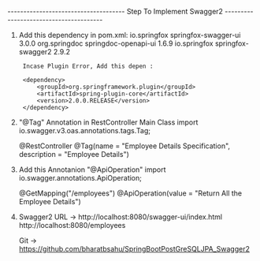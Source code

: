 ------------------------------------- Step To Implement Swagger2 ---------------------------------------
1) Add this dependency in pom.xml:
		<dependency>
			<groupId>io.springfox</groupId>
			<artifactId>springfox-swagger-ui</artifactId>
			<version>3.0.0</version>
		</dependency>
		<dependency>
			<groupId>org.springdoc</groupId>
			<artifactId>springdoc-openapi-ui</artifactId>
			<version>1.6.9</version>
		</dependency>
		<dependency>
			<groupId>io.springfox</groupId>
			<artifactId>springfox-swagger2</artifactId>
			<version>2.9.2</version>
		</dependency>
		
		Incase Plugin Error, Add this depen :
		
		<dependency>
            <groupId>org.springframework.plugin</groupId>
            <artifactId>spring-plugin-core</artifactId>
            <version>2.0.0.RELEASE</version>
        </dependency>
		
2) "@Tag" Annotation in RestController Main Class
	import io.swagger.v3.oas.annotations.tags.Tag;
	
	@RestController
	@Tag(name = "Employee Details Specification", description = "Employee Details")

3)	Add this Annotanion "@ApiOperation" 
	import io.swagger.annotations.ApiOperation;

	@GetMapping("/employees")
    @ApiOperation(value = "Return All the Employee Details")
	
4) Swagger2 URL -> http://localhost:8080/swagger-ui/index.html
	http://localhost:8080/employees
	
	Git -> https://github.com/bharatbsahu/SpringBootPostGreSQLJPA_Swagger2
	
